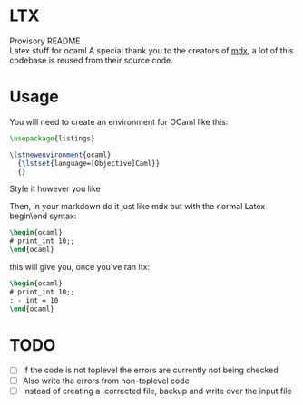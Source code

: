 # LTX

Provisory README  
Latex stuff for ocaml
A special thank you to the creators of [mdx](https://github.com/realworldocaml/mdx), a lot of this codebase is reused from their source code.

# Usage
You will need to create an environment for OCaml like this:
```tex
\usepackage{listings}

\lstnewenvironment{ocaml}
  {\lstset{language=[Objective]Caml}}
  {}
```
Style it however you like

Then, in your markdown do it just like mdx but with the normal Latex begin\end syntax:  

```tex
\begin{ocaml}
# print_int 10;;
\end{ocaml}
```

this will give you, once you've ran ltx:  


```tex
\begin{ocaml}
# print_int 10;;
: - int = 10
\end{ocaml}
```

# TODO

- [ ] If the code is not toplevel the errors are currently not being checked
- [ ] Also write the errors from non-toplevel code
- [ ] Instead of creating a .corrected file, backup and write over the input file
